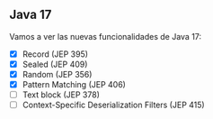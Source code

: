 ## Java 17

Vamos a ver las nuevas funcionalidades de Java 17:

- [x] Record (JEP 395)
- [x] Sealed (JEP 409)
- [x] Random (JEP 356)
- [x] Pattern Matching (JEP 406)
- [ ] Text block (JEP 378)
- [ ] Context-Specific Deserialization Filters (JEP 415)
